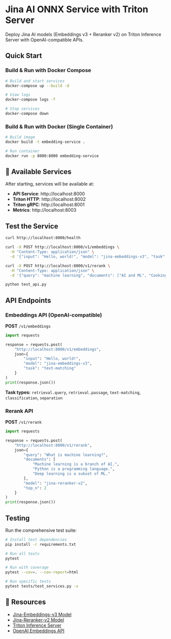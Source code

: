 # Jina AI ONNX Service with Triton Server

Deploy Jina AI models (Embeddings v3 + Reranker v2) on Triton Inference Server with OpenAI-compatible APIs.

## Quick Start

### Build & Run with Docker Compose

```bash
# Build and start services
docker-compose up --build -d

# View logs
docker-compose logs -f

# Stop services
docker-compose down
```

### Build & Run with Docker (Single Container)

```bash
# Build image
docker build -t embedding-service .

# Run container
docker run -p 8000:8000 embedding-service
```

## 🔧 Available Services

After starting, services will be available at:
- **API Service**: http://localhost:8000
- **Triton HTTP**: http://localhost:8002
- **Triton gRPC**: http://localhost:8001
- **Metrics**: http://localhost:8003

## Test the Service

```bash
curl http://localhost:8000/health

curl -X POST http://localhost:8000/v1/embeddings \
  -H "Content-Type: application/json" \
  -d '{"input": "Hello, world!", "model": "jina-embeddings-v3", "task": "text-matching"}'

curl -X POST http://localhost:8000/v1/rerank \
  -H "Content-Type: application/json" \
  -d '{"query": "machine learning", "documents": ["AI and ML", "Cooking recipes"], "model": "jina-reranker-v2"}'

python test_api.py
```

## API Endpoints

### Embeddings API (OpenAI-compatible)

**POST** `/v1/embeddings`

```python
import requests

response = requests.post(
    "http://localhost:8000/v1/embeddings",
    json={
        "input": "Hello, world!",
        "model": "jina-embeddings-v3",
        "task": "text-matching"
    }
)
print(response.json())
```

**Task types:** `retrieval.query`, `retrieval.passage`, `text-matching`, `classification`, `separation`

### Rerank API

**POST** `/v1/rerank`

```python
import requests

response = requests.post(
    "http://localhost:8000/v1/rerank",
    json={
        "query": "What is machine learning?",
        "documents": [
            "Machine learning is a branch of AI.",
            "Python is a programming language.",
            "Deep learning is a subset of ML."
        ],
        "model": "jina-reranker-v2",
        "top_n": 2
    }
)
print(response.json())
```

## Testing

Run the comprehensive test suite:

```bash
# Install test dependencies
pip install -r requirements.txt

# Run all tests
pytest

# Run with coverage
pytest --cov=. --cov-report=html

# Run specific tests
pytest tests/test_services.py -v
```

## 🔗 Resources

- [Jina-Embeddings-v3 Model](https://huggingface.co/jinaai/jina-embeddings-v3)
- [Jina-Reranker-v2 Model](https://huggingface.co/jinaai/jina-reranker-v2-base-multilingual)
- [Triton Inference Server](https://docs.nvidia.com/deeplearning/triton-inference-server/)
- [OpenAI Embeddings API](https://platform.openai.com/docs/api-reference/embeddings)
